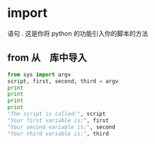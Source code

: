 # import
语句 . 这是你将 python 的功能引入你的脚本的方法

## from 从　库中导入
``` python
from sys import argv
script, first, second, third = argv
print
print
print
print
"The script is called:", script
"Your first variable is:", first
"Your second variable is:", second
"Your third variable is:", third
```
